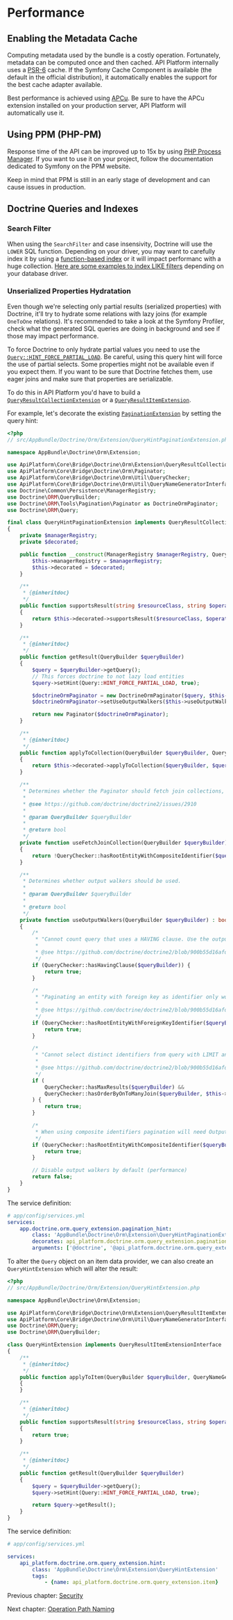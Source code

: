 # Performance

## Enabling the Metadata Cache

Computing metadata used by the bundle is a costly operation. Fortunately, metadata can be computed once and then cached.
API Platform internally uses a [PSR-6](http://www.php-fig.org/psr/psr-6/) cache. If the Symfony Cache Component is available
(the default in the official distribution), it automatically enables the support for the best cache adapter available.

Best performance is achieved using [APCu](https://github.com/krakjoe/apcu). Be sure to have the APCu extension installed
on your production server, API Platform will automatically use it.

## Using PPM (PHP-PM)

Response time of the API can be improved up to 15x by using [PHP Process Manager](https://github.com/php-pm/php-pm). If
you want to use it on your project, follow the documentation dedicated to Symfony on the PPM website.

Keep in mind that PPM is still in an early stage of development and can cause issues in production.

## Doctrine Queries and Indexes

### Search Filter

When using the `SearchFilter` and case insensivity, Doctrine will use the `LOWER` SQL function. Depending on your
driver, you may want to carefully index it by using a [function-based
index](http://use-the-index-luke.com/sql/where-clause/functions/case-insensitive-search) or it will impact performanc
with a huge collection. [Here are some examples to index LIKE
filters](http://use-the-index-luke.com/sql/where-clause/searching-for-ranges/like-performance-tuning) depending on your
database driver.

### Unserialized Properties Hydratation

Even though we're selecting only partial results (serialized properties) with Doctrine, it'll try to hydrate some
relations with lazy joins (for example `OneToOne` relations). It's recommended to take a look at the Symfony Profiler,
check what the generated SQL queries are doing in background and see if those may impact performance.

To force Doctrine to only hydrate partial values you need to use the
[`Query::HINT_FORCE_PARTIAL_LOAD`](http://docs.doctrine-project.org/projects/doctrine-orm/en/latest/reference/dql-doctrine-query-language.html#query-hints).
Be careful, using this query hint will force the use of partial selects. Some properties might not be available even if
you expect them. If you want to be sure that Doctrine fetches them, use eager joins and make sure that properties are
serializable.

To do this in API Platform you'd have to build a
[`QueryResultCollectionExtension`](https://github.com/api-platform/core/blob/master/src/Bridge/Doctrine/Orm/Extension/QueryResultCollectionExtensionInterface.php)
or a
[`QueryResultItemExtension`](https://github.com/api-platform/core/blob/master/src/Bridge/Doctrine/Orm/Extension/QueryResultItemExtensionInterface.php).

For example, let's decorate the existing
[`PaginationExtension`](https://github.com/api-platform/core/blob/master/src/Bridge/Doctrine/Orm/Extension/PaginationExtension.php)
by setting the query hint:

```php
<?php
// src/AppBundle/Doctrine/Orm/Extension/QueryHintPaginationExtension.php

namespace AppBundle\Doctrine\Orm\Extension;

use ApiPlatform\Core\Bridge\Doctrine\Orm\Extension\QueryResultCollectionExtensionInterface;
use ApiPlatform\Core\Bridge\Doctrine\Orm\Paginator;
use ApiPlatform\Core\Bridge\Doctrine\Orm\Util\QueryChecker;
use ApiPlatform\Core\Bridge\Doctrine\Orm\Util\QueryNameGeneratorInterface;
use Doctrine\Common\Persistence\ManagerRegistry;
use Doctrine\ORM\QueryBuilder;
use Doctrine\ORM\Tools\Pagination\Paginator as DoctrineOrmPaginator;
use Doctrine\ORM\Query;

final class QueryHintPaginationExtension implements QueryResultCollectionExtensionInterface
{
    private $managerRegistry;
    private $decorated;

    public function __construct(ManagerRegistry $managerRegistry, QueryResultCollectionExtensionInterface $decorated) {
        $this->managerRegistry = $managerRegistry;
        $this->decorated = $decorated;
    }

    /**
     * {@inheritdoc}
     */
    public function supportsResult(string $resourceClass, string $operationName = null) : bool
    {
        return $this->decorated->supportsResult($resourceClass, $operationName);
    }

    /**
     * {@inheritdoc}
     */
    public function getResult(QueryBuilder $queryBuilder)
    {
        $query = $queryBuilder->getQuery();
        // This forces doctrine to not lazy load entities
        $query->setHint(Query::HINT_FORCE_PARTIAL_LOAD, true);

        $doctrineOrmPaginator = new DoctrineOrmPaginator($query, $this->useFetchJoinCollection($queryBuilder));
        $doctrineOrmPaginator->setUseOutputWalkers($this->useOutputWalkers($queryBuilder));

        return new Paginator($doctrineOrmPaginator);
    }

    /**
     * {@inheritdoc}
     */
    public function applyToCollection(QueryBuilder $queryBuilder, QueryNameGeneratorInterface $queryNameGenerator, string $resourceClass, string $operationName = null)
    {
        return $this->decorated->applyToCollection($queryBuilder, $queryNameGenerator, $resourceClass, $operationName);
    }

    /**
     * Determines whether the Paginator should fetch join collections, if the root entity uses composite identifiers it should not.
     *
     * @see https://github.com/doctrine/doctrine2/issues/2910
     *
     * @param QueryBuilder $queryBuilder
     *
     * @return bool
     */
    private function useFetchJoinCollection(QueryBuilder $queryBuilder): bool
    {
        return !QueryChecker::hasRootEntityWithCompositeIdentifier($queryBuilder, $this->managerRegistry);
    }

    /**
     * Determines whether output walkers should be used.
     *
     * @param QueryBuilder $queryBuilder
     *
     * @return bool
     */
    private function useOutputWalkers(QueryBuilder $queryBuilder) : bool
    {
        /*
         * "Cannot count query that uses a HAVING clause. Use the output walkers for pagination"
         *
         * @see https://github.com/doctrine/doctrine2/blob/900b55d16afdcdeb5100d435a7166d3a425b9873/lib/Doctrine/ORM/Tools/Pagination/CountWalker.php#L50
         */
        if (QueryChecker::hasHavingClause($queryBuilder)) {
            return true;
        }

        /*
         * "Paginating an entity with foreign key as identifier only works when using the Output Walkers. Call Paginator#setUseOutputWalkers(true) before iterating the paginator."
         *
         * @see https://github.com/doctrine/doctrine2/blob/900b55d16afdcdeb5100d435a7166d3a425b9873/lib/Doctrine/ORM/Tools/Pagination/LimitSubqueryWalker.php#L87
         */
        if (QueryChecker::hasRootEntityWithForeignKeyIdentifier($queryBuilder, $this->managerRegistry)) {
            return true;
        }

        /*
         * "Cannot select distinct identifiers from query with LIMIT and ORDER BY on a column from a fetch joined to-many association. Use output walkers."
         *
         * @see https://github.com/doctrine/doctrine2/blob/900b55d16afdcdeb5100d435a7166d3a425b9873/lib/Doctrine/ORM/Tools/Pagination/LimitSubqueryWalker.php#L149
         */
        if (
            QueryChecker::hasMaxResults($queryBuilder) &&
            QueryChecker::hasOrderByOnToManyJoin($queryBuilder, $this->managerRegistry)
        ) {
            return true;
        }

        /*
         * When using composite identifiers pagination will need Output walkers
         */
        if (QueryChecker::hasRootEntityWithCompositeIdentifier($queryBuilder, $this->managerRegistry)) {
            return true;
        }

        // Disable output walkers by default (performance)
        return false;
    }
}
```

The service definition:

```yaml
# app/config/services.yml
services:
    app.doctrine.orm.query_extension.pagination_hint:
        class: 'AppBundle\Doctrine\Orm\Extension\QueryHintPaginationExtension'
        decorates: api_platform.doctrine.orm.query_extension.pagination
        arguments: ['@doctrine', '@api_platform.doctrine.orm.query_extension.pagination_hint.inner']
```

To alter the `Query` object on an item data provider, we can also create an `QueryHintExtension` which will alter the result:

```php
<?php
// src/AppBundle/Doctrine/Orm/Extension/QueryHintExtension.php

namespace AppBundle\Doctrine\Orm\Extension;

use ApiPlatform\Core\Bridge\Doctrine\Orm\Extension\QueryResultItemExtensionInterface;
use ApiPlatform\Core\Bridge\Doctrine\Orm\Util\QueryNameGeneratorInterface;
use Doctrine\ORM\Query;
use Doctrine\ORM\QueryBuilder;

class QueryHintExtension implements QueryResultItemExtensionInterface
{
    /**
     * {@inheritdoc}
     */
    public function applyToItem(QueryBuilder $queryBuilder, QueryNameGeneratorInterface $queryNameGenerator, string $resourceClass, array $identifiers, string $operationName = null);
    {
    }

    /**
     * {@inheritdoc}
     */
    public function supportsResult(string $resourceClass, string $operationName = null) : bool
    {
        return true;
    }

    /**
     * {@inheritdoc}
     */
    public function getResult(QueryBuilder $queryBuilder)
    {
        $query = $queryBuilder->getQuery();
        $query->setHint(Query::HINT_FORCE_PARTIAL_LOAD, true);

        return $query->getResult();
    }
}
```

The service definition:

```yaml
# app/config/services.yml

services:
    api_platform.doctrine.orm.query_extension.hint:
        class: 'AppBundle\Doctrine\Orm\Extension\QueryHintExtension'
        tags:
            - {name: api_platform.doctrine.orm.query_extension.item}
```

Previous chapter: [Security](security.md)

Next chapter: [Operation Path Naming](operation-path-naming.md)

